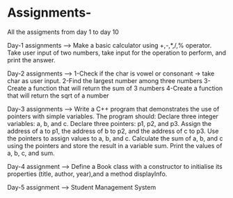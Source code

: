 # Assignments-
All the assigments from day 1 to day 10

Day-1 assignments  -->  Make a basic calculator using +,-,*,/,% operator. Take user input of two numbers, take input for the operation to perform, and print the answer.


Day-2 assignments  --> 
    1-Check if the char is vowel or consonant -> take char as user input.
    2-Find the largest number among three numbers
    3-Create a function that will return the sum of 3 numbers
    4-Create a function that will return the sqrt of a number  


Day-3 assignments --> 
    Write a C++ program that demonstrates the use of pointers with simple variables. The program should:
            Declare three integer variables: a, b, and c.
            Declare three pointers: p1, p2, and p3.
            Assign the address of a to p1, the address of b to p2, and the address of c to p3.
            Use the pointers to assign values to a, b, and c.
            Calculate the sum of a, b, and c using the pointers and store the result in a variable sum.
            Print the values of a, b, c, and sum.


Day-4 assignment -->
     Define a Book class with a constructor to initialise its properties (title, author, year),and a method displayInfo.

Day-5 assignment --> 
    Student Management System

     
